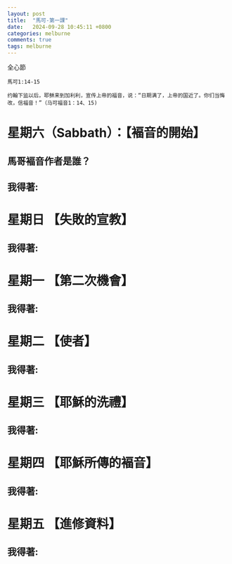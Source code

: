 ```yaml
---
layout: post
title:  "馬可-第一課"
date:   2024-09-28 10:45:11 +0800
categories: melburne
comments: true
tags: melburne 
---
```


全心節
~~~
馬可1:14-15

约翰下监以后，耶稣来到加利利，宣传上帝的福音，说：“日期满了，上帝的国近了。你们当悔改，信福音！”（马可福音1：14、15)
~~~

# 星期六（Sabbath）：【褔音的開始】

## 馬哥褔音作者是誰？
## 我得著:


# 星期日 【失敗的宣教】 
## 我得著:

# 星期一 【第二次機會】
## 我得著:

# 星期二 【使者】
## 我得著:


# 星期三 【耶穌的洗禮】
## 我得著:


# 星期四 【耶穌所傳的褔音】 
## 我得著:


# 星期五 【進修資料】 
## 我得著:
